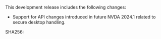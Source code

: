This development release includes the following changes:

* Support for API changes introduced in future NVDA 2024.1 related to secure desktop handling.

SHA256: 